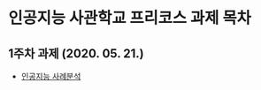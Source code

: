# 인공지능 사관학교 프리코스 과제 목차

## 1주차 과제 (2020. 05. 21.)

- [인공지능 사례분석](https://github.com/zzhwangbo/test/blob/master/1%EC%A3%BC%EC%B0%A8_%EA%B3%BC%EC%A0%9C.ipynb)
